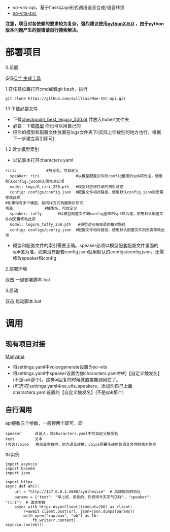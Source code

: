 - so-vits-api，基于flask以api形式调用语音合成/语音转换
- [so-vits-svc](https://github.com/svc-develop-team/so-vits-svc/tree/Moe-SVC?tab=readme-ov-file)

**注意，项目对各依赖的要求较为复杂，强烈建议使用[python3.9.0](https://github.com/avilliai/wReply/releases/tag/yirimirai-Bot) ，由于python版本问题产生的报错请自行搜索解决。**
# 部署项目
0.前置

安装[C艹 生成工具](https://visualstudio.microsoft.com/zh-hans/visual-cpp-build-tools/)

1.在任意位置打开cmd或者git bash，执行
```
git clone https://github.com/avilliai/Moe-SVC-api.git
```
1.1 下载必要文件
- 下载[checkpoint_best_legacy_500.pt](https://ibm.ent.box.com/s/z1wgl1stco8ffooyatzdwsqn2psd9lrr) 并放入hubert文件夹
- 必要：下载[模型](https://huggingface.co/TachibanaKimika/so-vits-svc-4.0-models) 你也可以用自己的
- 把你的模型和配置文件放置在logs文件夹下(实际上你放别的地方也行，根据下一步建立索引即可)

1.2 建立模型索引
- 以记事本打开characters.yaml
```
riri:             #触发名，可自定义
  speaker: riri                #以模型配置文件即config里面的spk项为准，使用默认config.json则无需修改此项
  model: logs/G_riri_220.pth   #模型对应根目录的相对路径
  config: configs/config.json  #配置文件相对路径，使用默认config.json则无需修改此项
#如果你有多个模型，按同样方式构建索引即可
塔菲:             #触发名，可自定义
  speaker: taffy       #以模型配置文件即config里面的spk项为准，使用默认配置文件则无需修改此项
  model: logs/G_taffy_250.pth   #模型对应根目录的相对路径
  config: configs/config.json  #配置文件相对路径，使用默认配置文件则无需修改此项
```
- 模型和配置文件的索引需要正确。speaker必须以模型配套配置文件里面的spk值为准，如果没有配套config.json就用默认的configs/config.json，无需修改speaker和config

2.部署环境

双击 一键部署脚本.bat

3.启动

双击 启动脚本.bat
# 调用
## 现有项目对接
[Manyana](https://github.com/avilliai/Manyana)
- 将settings.yaml中voicegenerate设置为so-vits
- 将settings.yaml中speaker设置为你characters.yaml中的【自定义触发名】(不是spk那个)，这样ai回复的时候就直接能调用它了。
- (可选)在settings.yaml中so_vits_speakers，添加你自己上面characters.yaml设置的【自定义触发名】(不是spk那个)
## 自行调用
api接收三个参数，一般传两个即可，即
```
speaker      说话人，你characters.yaml中的自定义触发名
text         文本
(可选)voice   携带此参数时，则为语音转换，voice需要传递原始语音文件的绝对路径    
```
tts实例
```
import asyncio
import base64
import json

import httpx
async def eh():
    url = "http://127.0.0.1:5000/synthesize"  # 后端服务的地址
    params = {"text": "早上好，亲爱的，你觉得今天天气怎样", "speaker": "riri"}  # 请求参数
    async with httpx.AsyncClient(timeout=200) as client:
        r=await client.post(url, json=json.dumps(params))
        with open("raw.wav", "wb") as fb:
            fb.write(r.content)
asyncio.run(eh())
```

